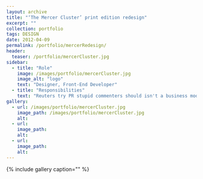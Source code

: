```yaml
---
layout: archive
title: "‘The Mercer Cluster’ print edition redesign"
excerpt: ""
collection: portfolio
tags: DESIGN
date: 2012-04-09
permalink: /portfolio/mercerRedesign/
header:
  teaser: /portfolio/mercerCluster.jpg
sidebar:
  - title: "Role"
    image: /images/portfolio/mercerCluster.jpg
    image_alt: "logo"
    text: "Designer, Front-End Developer"
  - title: "Responsibilities"
    text: "Reuters try PR stupid commenters should isn't a business model"
gallery:
  - url: /images/portfolio/mercerCluster.jpg
    image_path: /images/portfolio/mercerCluster.jpg
    alt:
  - url:
    image_path:
    alt:
  - url:
    image_path:
    alt:
---
```


{% include gallery caption="" %}
